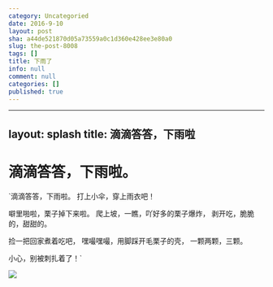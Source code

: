 ```yaml
---
category: Uncategoried
date: 2016-9-10
layout: post
sha: a44de521870d05a73559a0c1d360e428ee3e80a0
slug: the-post-8008
tags: []
title: 下雨了
info: null
comment: null
categories: []
published: true
---
```

---
layout: splash
title: 滴滴答答，下雨啦
---

# 滴滴答答，下雨啦。

`滴滴答答，下雨啦。
打上小伞，穿上雨衣吧！

噼里啪啦，栗子掉下来啦。
爬上坡，一瞧，吖好多的栗子爆炸，
剥开吃，脆脆的，甜甜的。

捡一把回家煮着吃吧，
嘿嘬嘿嘬，用脚踩开毛栗子的壳，
一颗两颗，三颗。

小心，别被刺扎着了！`

![](http://od9niacsj.bkt.clouddn.com/IMG_8263.JPG)
